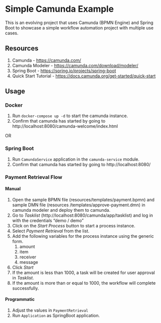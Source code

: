 # Simple Camunda Example

This is an evolving project that uses Camunda (BPMN Engine) and Spring Boot to showcase 
a simple workflow automation project with multiple use cases.

## Resources
1. Camunda - https://camunda.com/
2. Camunda Modeler - https://camunda.com/download/modeler/
3. Spring Boot - https://spring.io/projects/spring-boot
4. Quick Start Tutorial - https://docs.camunda.org/get-started/quick-start

## Usage
### Docker
1. Run `docker-compose up -d` to start the camunda instance.
2. Confirm that camunda has started by going to http://localhost:8080/camunda-welcome/index.html

OR

### Spring Boot
1. Run `CamundaService` application in the `camunda-service` module.
2. Confirm that camunda has started by going to http://localhost:8080/

### Payment Retrieval Flow
#### Manual
1. Open the sample BPMN file (resources/templates/payment.bpmn) and sample DMN file (resources
/templates/approve-payment.dmn) in camunda modeler and deploy them to camunda.
2. Go to *Tasklist* (http://localhost:8080/camunda/app/tasklist) and log in with the credentials “demo / demo”
3. Click on the *Start Process* button to start a process instance. 
4. Select *Payment Retrieval* from the list. 
5. Add the following variables for the process instance using the generic form.
    1. amount
    2. item
    3. receiver
    4. message
6. Click *Start*
7. If the amount is less than 1000, a task will be created for user approval in *Tasklist*.
8. If the amount is more than or equal to 1000, the workflow will complete successfully.

#### Programmatic
1. Adjust the values in `PaymentRetrieval`
2. Run `Application` as SpringBoot application.